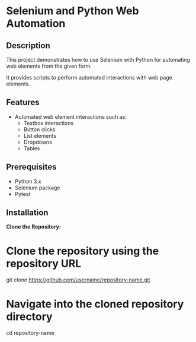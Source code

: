 # Selenium and Python Web Automation

## Description

This project demonstrates how to use Selenium with Python for automating web elements from the given form.

It provides scripts to perform automated interactions with web page elements.

## Features

- Automated web element interactions such as:
  - Textbox interactions
  - Button clicks
  - List elements
  - Dropdowns
  - Tables

## Prerequisites

- Python 3.x
- Selenium package
- Pytest

## Installation

   **Clone the Repository:**

   # Clone the repository using the repository URL
   git clone https://github.com/username/repository-name.git

   # Navigate into the cloned repository directory
   cd repository-name

